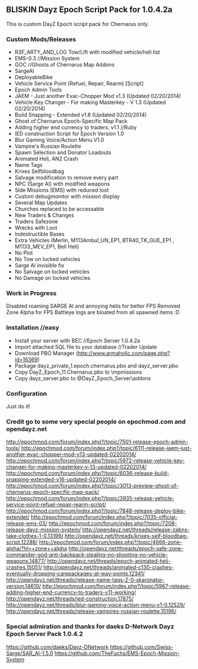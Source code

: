 ## BLISKIN Dayz Epoch Script Pack for 1.0.4.2a

This is custom DayZ Epoch script pack for Chernarus only.

### Custom Mods/Releases

- R3F_ARTY_AND_LOG Tow/Lift with modified vehicle/heli list
- EMS-0.3 //Mission System
- GOC //Ghosts of Chernarus Map Addons
- SargeAI
- DeployableBike 
- Vehicle Service Point (Refuel, Repair, Rearm) [Script]
- Epoch Admin Tools  
- JAEM - Just another Evac-Chopper Mod v1.3 (Updated 02/20/2014)
- Vehicle Key Changer - For making Masterkey - V 1.3 (Updated 02/20/2014)  
- Build Snapping - Extended v1.6 (Updated 02/20/2014)  
- Ghost of Chernarus Epoch-Specific Map Pack
- Adding higher end currency to traders. v1.1 //Ruby
- IED construction Script for Epoch Version 1.0​
- Blur Gaming Voice/Action Menu V1.0
- Vampire's Russian Roulette
- Spawn Selection and Donator Loadouts
- Animated Heli, AN2 Crash
- Name Tags
- Krixes Selfbloodbag
- Salvage modification to remove every part
- NPC (Sarge AI) with modified weapons
- Side Missions (EMS) with reduced loot
- Custom debugmonitor with mission display
- Several Map Updates
- Churches replaced to be accessable
- New Traders & Changes
- Traders Safezone
- Wrecks with Loot
- Indestructible Bases
- Extra Vehicles (Merlin, M113Ambul_UN_EP1, BTR40_TK_GUE_EP1 , M1133_MEV_EP1, Bell Heli)
- No Plot
- No Tow on locked vehicles
- Sarge AI invisible fix
- No Salvage on locked vehicles
- No Damage on locked vehicles

### Work in Progress

Disabled roaming SARGE AI and annoying helis for better FPS
Removed Zone Alpha for FPS
Battleye logs are bloated from all spawned items :D
 
### Installation //easy

- Install your server with BEC //Epoch Server 1.0.4.2a
- Import attached SQL file to your database //Trader Update
- Download PBO Manager (http://www.armaholic.com/page.php?id=16369)
- Package dayz_private_1.epoch.chernarus.pbo and dayz_server.pbo
- Copy DayZ_Epoch_11.Chernarus.pbo to \mpmissions
- Copy dayz_server.pbo to @DayZ_Epoch_Server\addons

### Configuration
Just do it!

### Credit go to some very special people on epochmod.com and opendayz.net

http://epochmod.com/forum/index.php?/topic/7501-release-epoch-admin-tools/
http://epochmod.com/forum/index.php?/topic/6111-release-jaem-just-another-evac-chopper-mod-v13-updated-02202014/
http://epochmod.com/forum/index.php?/topic/5972-release-vehicle-key-changer-for-making-masterkey-v-13-updated-02202014/
http://epochmod.com/forum/index.php?/topic/6036-release-build-snapping-extended-v16-updated-02202014/
http://epochmod.com/forum/index.php?/topic/3013-preview-ghost-of-chernarus-epoch-specific-map-pack/
http://epochmod.com/forum/index.php?/topic/3935-release-vehicle-service-point-refuel-repair-rearm-script/
http://epochmod.com/forum/index.php?/topic/7848-release-deploy-bike-extendet/
http://epochmod.com/forum/index.php?/topic/7035-official-release-ems-03/
http://epochmod.com/forum/index.php?/topic/7208-release-dayz-mission-system/
http://opendayz.net/threads/release-zabns-take-clothes-1-0.13199/
http://opendayz.net/threads/krixes-self-bloodbag-script.12288/
http://epochmod.com/forum/index.php?/topic/4666-zone-alpha/?hl=+zone++alpha
http://opendayz.net/threads/epoch-safe-zone-commander-god-anti-backpack-stealing-no-shooting-no-vehicle-weapons.14877/
http://opendayz.net/threads/epoch-animated-heli-crashes.15051/
http://opendayz.net/threads/animated-c130-crashes-eventually-dropping-carepackages-at-way-points.12341/
http://opendayz.net/threads/release-name-tags-2-0-skaronator-version.14610/
http://epochmod.com/forum/index.php?/topic/5967-release-adding-higher-end-currency-to-traders-v11-working/
http://opendayz.net/threads/ied-construction.17875/
http://opendayz.net/threads/blur-gaming-voice-action-menu-v1-0.12529/
http://opendayz.net/threads/release-vampires-russian-roulette.15196/

### Special admiration and thanks for daeks D-Network Dayz Epoch Server Pack 1.0.4.2
https://github.com/daeks/Dayz-DNetwork
https://github.com/Swiss-Sarge/SAR_AI-1.5.0
https://github.com/TheFuchs/EMS-Epoch-Mission-System